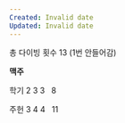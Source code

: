 ```yaml
---
Created: Invalid date
Updated: Invalid date
---
```

총 다이빙 횟수 13 (1번 안들어감)

**맥주**

학기 2 3 3   8

주헌 3 4 4   11